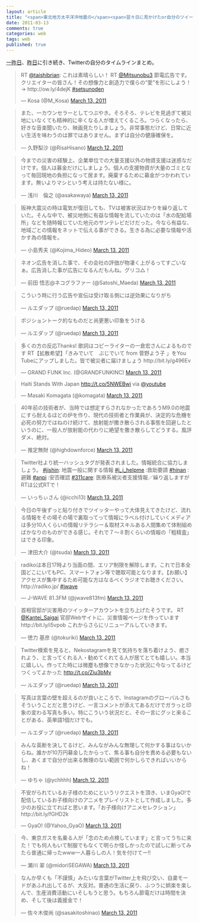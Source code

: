 ```yaml
---
layout: article
title: "<span>東北地方太平洋沖地震の</span><span>翌々日に見かけたor自分のツイート</span>"
date: 2011-03-13
comments: true
categories: web
tags: web
published: true
---
```


[一昨日](/2011/03/11/japan-earthquake-311)、[昨日](/2011/03/12/japan-earthquake-311)に引き続き、Twitterの自分のタイムラインまとめ。
<!-- READMORE -->

<blockquote class="twitter-tweet"><p>RT <a href="https://twitter.com/taishibrian">@taishibrian</a>: これは素晴らしい！ RT <a href="https://twitter.com/Mitsunobu3">@Mitsunobu3</a> 節電広告です。クリエイターの皆さん！その想像力と創造力で僕らの“愛”を形にしよう！→ http://ow.ly/4dejK <a href="https://twitter.com/search?q=%23setsunoden&amp;src=hash">#setsunoden</a></p>&mdash; Kosa (@M_Kosa) <a href="https://twitter.com/M_Kosa/statuses/46750926454792193">March 13, 2011</a></blockquote>

<blockquote class="twitter-tweet"><p>また、一カウンセラーとしてつぶやき。そろそろ、テレビを見過ぎて被災地にいなくても精神的に辛くなる人が増えてくるころ。つらくなったら、好きな音楽聞いたり、映画見たりしましょう。非常事態だけど、日常に近い生活を味わうのは罪ではありません。まずは自分の健康確保を。</p>&mdash; 久野梨沙 (@RisaHisano) <a href="https://twitter.com/RisaHisano/statuses/46573408460357632">March 12, 2011</a></blockquote>

<blockquote class="twitter-tweet"><p>今までの災害の経験上、企業単位での大量支援以外の物資支援は迷惑なだけです。個人は募金だけにしましょう。個人の支援物資が大量のゴミとなって毎回現地の負担になって居ます。廃棄するために募金がつかわれています。無いよりマシという考えは持たない様に。</p>&mdash; 浅川　倫之 (@asakawaya) <a href="https://twitter.com/asakawaya/statuses/46737260640616448">March 13, 2011</a></blockquote>

<blockquote class="twitter-tweet"><p>阪神大震災の時は電気が復旧しても、TVは被害状況ばかりを繰り返していた。そんな中で、被災地側に有益な情報を流していたのは「水の配給場所」などを随時報じていた地元のサンテレビだけだった。今なら有益な、地域ごとの情報をネットで伝える事ができる。生きる為に必要な情報や活かす為の情報を。</p>&mdash; 小島秀夫 (@Kojima_Hideo) <a href="https://twitter.com/Kojima_Hideo/statuses/46775378970288128">March 13, 2011</a></blockquote>

<blockquote class="twitter-tweet"><p>ネオン広告を消した事で、その会社の評価が物凄く上がるってすごいなぁ。広告消した事が広告になるんだもんね。グリコ△！</p>&mdash; 前田 悟志@ネコグラファー (@Satoshi_Maeda) <a href="https://twitter.com/Satoshi_Maeda/statuses/46784358299869184">March 13, 2011</a></blockquote>

<blockquote class="twitter-tweet"><p>こういう時に行う広告や宣伝は受け取る側には逆効果になりがち</p>&mdash; ルエダップ (@ruedap) <a href="https://twitter.com/ruedap/statuses/46789349601312768">March 13, 2011</a></blockquote>

<blockquote class="twitter-tweet"><p>ポジショントーク的なものだと尚更悪い印象をうける</p>&mdash; ルエダップ (@ruedap) <a href="https://twitter.com/ruedap/statuses/46789919619817472">March 13, 2011</a></blockquote>

<blockquote class="twitter-tweet"><p>多くの方の反応Thanks! 歌詞はコピーライターの一倉宏さんによるものです RT【拡散希望】「きみでいて　ぶじでいて from 菅野よう子 」をYou Tubeにアップしました。皆で被災者に届けましょう http://bit.ly/g496Ev</p>&mdash; GRAND FUNK Inc. (@GRANDFUNKINC) <a href="https://twitter.com/GRANDFUNKINC/statuses/46779189969420288">March 13, 2011</a></blockquote>

<blockquote class="twitter-tweet"><p>Haiti Stands With Japan <a href="http://t.co/5NWEBwi">http://t.co/5NWEBwi</a> via <a href="https://twitter.com/YouTube">@youtube</a></p>&mdash; Masaki Komagata (@komagata) <a href="https://twitter.com/komagata/statuses/46790907948826624">March 13, 2011</a></blockquote>

<blockquote class="twitter-tweet"><p>40年前の技術者が、当時では想定すらされなかったであろうM9.0の地震にすら耐えるほどの炉を作り、現代の技術者と作業員が、決定的な危機を必死の努力ではねのけ続けて、放射能が撒き散らされる事態を回避したというのに、一般人が放射能の代わりに絶望を撒き散らしてどうする。風評ダメ、絶対。</p>&mdash; 推定無財 (@highdownforce) <a href="https://twitter.com/highdownforce/statuses/46777890590826496">March 13, 2011</a></blockquote>

<blockquote class="twitter-tweet"><p>Twitter社より統一ハッシュタグが発表されました。情報統合に協力しましょう。 <a href="https://twitter.com/search?q=%23jishin&amp;src=hash">#jishin</a>: 地震一般に関する情報 <a href="https://twitter.com/search?q=%23j_j_helpme&amp;src=hash">#j_j_helpme</a> :救助要請 <a href="https://twitter.com/search?q=%23hinan&amp;src=hash">#hinan</a> :避難 <a href="https://twitter.com/search?q=%23anpi&amp;src=hash">#anpi</a> :安否確認 <a href="https://twitter.com/search?q=%23311care&amp;src=hash">#311care</a>: 医療系被災者支援情報／繰り返しますがRTは公式RTで！</p>&mdash; いっちぃさん (@icchi13) <a href="https://twitter.com/icchi13/statuses/46778687659589634">March 13, 2011</a></blockquote>

<blockquote class="twitter-tweet"><p>今日の午後ずっと貼り付きでツイッターやって大体見えてきたけど、流れる情報をその場その場で裏取ってって情報にラベル付けしていくメディアは多分10人くらいの情報リテラシー＆取材スキルある人間集めて体制組めばかなりのものができる感じ。それで７～８割くらいの情報の「粗精査」はできる印象。</p>&mdash; 津田大介 (@tsuda) <a href="https://twitter.com/tsuda/statuses/46836775007690752">March 13, 2011</a></blockquote>

<blockquote class="twitter-tweet"><p>radikoは本日17時より当面の間、エリア制限を解除します。これで日本全国どこにいてもPC、スマートフォン等で聴取可能となります。【お願い】アクセスが集中するため可能な方はなるべくラジオでお聴きください。 http://radiko.jp/ <a href="https://twitter.com/search?q=%23jwave&amp;src=hash">#jwave</a></p>&mdash; J-WAVE 81.3FM (@jwave813fm) <a href="https://twitter.com/jwave813fm/statuses/46846670394228736">March 13, 2011</a></blockquote>

<blockquote class="twitter-tweet"><p>首相官邸が災害用のツイッターアカウントを立ち上げたそうです。 RT <a href="https://twitter.com/Kantei_Saigai">@Kantei_Saigai</a> 官邸Webサイトに、災害情報ページを作っていますhttp://bit.ly/i5vpob これからさらにリニューアルしていきます。</p>&mdash; 徳力 基彦 (@tokuriki) <a href="https://twitter.com/tokuriki/statuses/46872664886874112">March 13, 2011</a></blockquote>

<blockquote class="twitter-tweet"><p>Twitter検索を見ると、Nekostagramを見て気持ちを落ち着けよう、癒されよう、と言ってくれる人・勧めてくれてる人が居てとても嬉しい。本当に嬉しい。作ってた時には微塵も想像できなかった状況に今なってるけどつくってよかった <a href="http://t.co/Ziu3bMv">http://t.co/Ziu3bMv</a></p>&mdash; ルエダップ (@ruedap) <a href="https://twitter.com/ruedap/statuses/46902828823871488">March 13, 2011</a></blockquote>

<blockquote class="twitter-tweet"><p>写真は言葉の壁を超えるのが良いところで、Instagramのグローバルさもそういうことだと思うけど、一言コメントが添えてあるだけでガラっと印象の変わる写真も多い。特にこういう状況だと、その一言にグッと来ることがある、英単語1個だけでも。</p>&mdash; ルエダップ (@ruedap) <a href="https://twitter.com/ruedap/statuses/46905875268513792">March 13, 2011</a></blockquote>

<blockquote class="twitter-tweet"><p>みんな英断を決してるけど、みんながみんな無理して何かする事はないからね。誰かが10万円募金したからって、焦る事も自分を責める必要もないし、あくまで自分が出来る無理のない範囲で何かしらできればいいからね！</p>&mdash; ゆちゃ (@ychhhh) <a href="https://twitter.com/ychhhh/statuses/46570666044030976">March 12, 2011</a></blockquote>

<blockquote class="twitter-tweet"><p>不安がられているお子様のためにというリクエストを頂き、いまGyaO!で配信しているお子様向けのアニメをプレイリストとして作成しました。多少のお役に立てればと思います。「お子様向けアニメセレクション」http://bit.ly/fGHD2k</p>&mdash; GyaO! (@Yahoo_GyaO) <a href="https://twitter.com/Yahoo_GyaO/statuses/46820240167931904">March 13, 2011</a></blockquote>

<blockquote class="twitter-tweet"><p>今、東京ガスを名乗る人が「念のため点検しています」と言ってうちに来た！でも何人もいて制服でもなくて明らか怪しかったので試しに断ってみたら普通に帰ったwww一人暮らしの人！気を付けてー‼</p>&mdash; 瀬川 翠 (@midoriSEGAWA) <a href="https://twitter.com/midoriSEGAWA/statuses/46891563967725568">March 13, 2011</a></blockquote>

<blockquote class="twitter-tweet"><p>なんか早くも「不謹慎」みたいな言葉がTwitter上を飛び交い、自粛モードがあふれ出してるが、大反対。普通の生活に戻り、ふつうに娯楽を楽しんで、生産消費活動にいそしもうと思う。もちろん節電だけは時間を決め、そして後は義援金で！　</p>&mdash; 佐々木俊尚 (@sasakitoshinao) <a href="https://twitter.com/sasakitoshinao/statuses/46911538937868288">March 13, 2011</a></blockquote>
<script async src="//platform.twitter.com/widgets.js" charset="utf-8"></script>
